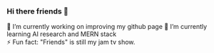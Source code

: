 ### Hi there friends 👋

<!--
**chris0512/chris0512** is a ✨ _special_ ✨ repository because its `README.md` (this file) appears on your GitHub profile.

Here are some ideas to get you started:

- 👯 I’m looking to collaborate on ...
- 🤔 I’m looking for help with ...
- 💬 Ask me about ...
- 📫 How to reach me: kyang3200@gmail.com
- 😄 Pronouns: ...
-->

🔭 I’m currently working on improving my github page
🌱 I’m currently learning AI research and MERN stack  
⚡ Fun fact: "Friends" is still my jam tv show.
